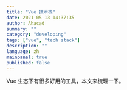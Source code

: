 ```yaml
---
title: "Vue 技术栈"
date: 2021-05-13 14:37:35
author: Ahacad
summary: ""
category: "developing"
tags: ["vue", "tech stack"]
description: ""
language: zh
mainpanel: true
published: false
---
```


Vue 生态下有很多好用的工具，本文来梳理一下。
